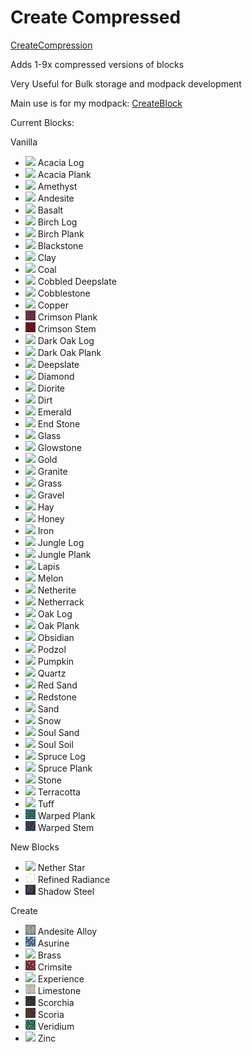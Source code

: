 # Create Compressed

[CreateCompression](https://www.curseforge.com/minecraft/mc-mods/create-compression)

Adds 1-9x compressed versions of blocks

Very Useful for Bulk storage and modpack development

Main use is for my modpack: [CreateBlock](https://www.curseforge.com/minecraft/modpacks/create-block)

Current Blocks:

Vanilla
- ![](https://github.com/TheosCreation/CreateCompression/blob/main/images/acacia_log.png) Acacia Log
- ![](https://github.com/TheosCreation/CreateCompression/blob/main/images/acacia_planks.png) Acacia Plank
- ![](https://github.com/TheosCreation/CreateCompression/blob/main/images/amethyst.png) Amethyst
- ![](https://github.com/TheosCreation/CreateCompression/blob/main/images/andesite.png) Andesite
- ![](https://github.com/TheosCreation/CreateCompression/blob/main/images/basalt.png) Basalt
- ![](https://github.com/TheosCreation/CreateCompression/blob/main/images/birch_log.png) Birch Log
- ![](https://github.com/TheosCreation/CreateCompression/blob/main/images/birch_planks.png) Birch Plank
- ![](https://github.com/TheosCreation/CreateCompression/blob/main/images/blackstone.png) Blackstone
- ![](https://github.com/TheosCreation/CreateCompression/blob/main/images/clay.png) Clay
- ![](https://github.com/TheosCreation/CreateCompression/blob/main/images/coal_block.png) Coal
- ![](https://github.com/TheosCreation/CreateCompression/blob/main/images/cobbled_deepslate.png) Cobbled Deepslate
- ![](https://github.com/TheosCreation/CreateCompression/blob/main/images/cobblestone.png) Cobblestone
- ![](https://github.com/TheosCreation/CreateCompression/blob/main/images/copper_block.png) Copper
- ![](https://github.com/TheosCreation/CreateCompression/blob/main/images/crimson_planks.png) Crimson Plank
- ![](https://github.com/TheosCreation/CreateCompression/blob/main/images/crimson_stem.png) Crimson Stem
- ![](https://github.com/TheosCreation/CreateCompression/blob/main/images/dark_oak_log.png) Dark Oak Log
- ![](https://github.com/TheosCreation/CreateCompression/blob/main/images/dark_oak_planks.png) Dark Oak Plank
- ![](https://github.com/TheosCreation/CreateCompression/blob/main/images/deepslate.png) Deepslate
- ![](https://github.com/TheosCreation/CreateCompression/blob/main/images/diamond_block.png) Diamond
- ![](https://github.com/TheosCreation/CreateCompression/blob/main/images/diorite.png) Diorite
- ![](https://github.com/TheosCreation/CreateCompression/blob/main/images/dirt.png) Dirt
- ![](https://github.com/TheosCreation/CreateCompression/blob/main/images/emerald_block.png) Emerald
- ![](https://github.com/TheosCreation/CreateCompression/blob/main/images/end_stone.png) End Stone
- ![](https://github.com/TheosCreation/CreateCompression/blob/main/images/glass.png) Glass
- ![](https://github.com/TheosCreation/CreateCompression/blob/main/images/glowstone.png) Glowstone
- ![](https://github.com/TheosCreation/CreateCompression/blob/main/images/gold_block.png) Gold
- ![](https://github.com/TheosCreation/CreateCompression/blob/main/images/granite.png) Granite
- ![](https://github.com/TheosCreation/CreateCompression/blob/main/images/grass.png) Grass
- ![](https://github.com/TheosCreation/CreateCompression/blob/main/images/gravel.png) Gravel
- ![](https://github.com/TheosCreation/CreateCompression/blob/main/images/hay.png) Hay
- ![](https://github.com/TheosCreation/CreateCompression/blob/main/images/honey_block.png) Honey
- ![](https://github.com/TheosCreation/CreateCompression/blob/main/images/iron_block.png) Iron
- ![](https://github.com/TheosCreation/CreateCompression/blob/main/images/jungle_log.png) Jungle Log
- ![](https://github.com/TheosCreation/CreateCompression/blob/main/images/jungle_planks.png) Jungle Plank
- ![](https://github.com/TheosCreation/CreateCompression/blob/main/images/lapis.png) Lapis
- ![](https://github.com/TheosCreation/CreateCompression/blob/main/images/melon.png) Melon
- ![](https://github.com/TheosCreation/CreateCompression/blob/main/images/netherite_block.png) Netherite
- ![](https://github.com/TheosCreation/CreateCompression/blob/main/images/netherrack.png) Netherrack
- ![](https://github.com/TheosCreation/CreateCompression/blob/main/images/oak_log.png) Oak Log
- ![](https://github.com/TheosCreation/CreateCompression/blob/main/images/oak_planks.png) Oak Plank
- ![](https://github.com/TheosCreation/CreateCompression/blob/main/images/obsidian.png) Obsidian
- ![](https://github.com/TheosCreation/CreateCompression/blob/main/images/podzol.png) Podzol
- ![](https://github.com/TheosCreation/CreateCompression/blob/main/images/pumpkin.png) Pumpkin
- ![](https://github.com/TheosCreation/CreateCompression/blob/main/images/quartz_block.png) Quartz
- ![](https://github.com/TheosCreation/CreateCompression/blob/main/images/red_sand.png) Red Sand
- ![](https://github.com/TheosCreation/CreateCompression/blob/main/images/redstone_block.png) Redstone
- ![](https://github.com/TheosCreation/CreateCompression/blob/main/images/sand.png) Sand
- ![](https://github.com/TheosCreation/CreateCompression/blob/main/images/snow.png) Snow
- ![](https://github.com/TheosCreation/CreateCompression/blob/main/images/soul_sand.png) Soul Sand
- ![](https://github.com/TheosCreation/CreateCompression/blob/main/images/soul_soil.png) Soul Soil
- ![](https://github.com/TheosCreation/CreateCompression/blob/main/images/spruce_log.png) Spruce Log
- ![](https://github.com/TheosCreation/CreateCompression/blob/main/images/spruce_planks.png) Spruce Plank
- ![](https://github.com/TheosCreation/CreateCompression/blob/main/images/stone.png) Stone
- ![](https://github.com/TheosCreation/CreateCompression/blob/main/images/terracotta.png) Terracotta
- ![](https://github.com/TheosCreation/CreateCompression/blob/main/images/tuff.png) Tuff
- ![](https://github.com/TheosCreation/CreateCompression/blob/main/images/warped_planks.png) Warped Plank
- ![](https://github.com/TheosCreation/CreateCompression/blob/main/images/warped_stem.png) Warped Stem

New Blocks
- ![](https://github.com/TheosCreation/CreateCompression/blob/main/images/nether_star_block.png) Nether Star
- ![](https://github.com/TheosCreation/CreateCompression/blob/main/images/refined_radiance_block.png) Refined Radiance
- ![](https://github.com/TheosCreation/CreateCompression/blob/main/images/shadow_steel_block.png) Shadow Steel

Create
- ![](https://github.com/TheosCreation/CreateCompression/blob/main/images/andesite_block.png) Andesite Alloy
- ![](https://github.com/TheosCreation/CreateCompression/blob/main/images/asurine.png) Asurine
- ![](https://github.com/TheosCreation/CreateCompression/blob/main/images/brass_block.png) Brass
- ![](https://github.com/TheosCreation/CreateCompression/blob/main/images/crimsite.png) Crimsite
- ![](https://github.com/TheosCreation/CreateCompression/blob/main/images/experience_block.png) Experience
- ![](https://github.com/TheosCreation/CreateCompression/blob/main/images/limestone.png) Limestone
- ![](https://github.com/TheosCreation/CreateCompression/blob/main/images/scorchia.png) Scorchia
- ![](https://github.com/TheosCreation/CreateCompression/blob/main/images/scoria.png) Scoria
- ![](https://github.com/TheosCreation/CreateCompression/blob/main/images/veridium.png) Veridium
- ![](https://github.com/TheosCreation/CreateCompression/blob/main/images/zinc_block.png) Zinc
